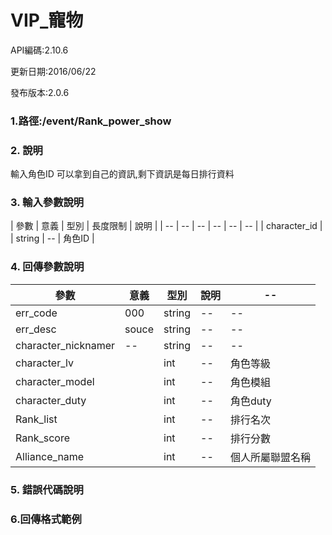 # VIP_寵物


API編碼:2.10.6

更新日期:2016/06/22

發布版本:2.0.6
### 1.路徑:/event/Rank_power_show 　

### 2. 說明

輸入角色ID 可以拿到自己的資訊,剩下資訊是每日排行資料
### 3. 輸入參數說明


| 參數 | 意義 | 型別 | 長度限制 | 說明 |
| -- | -- | -- | -- | -- | -- |
| character_id  |   | string | -- | 角色ID |


### 4. 回傳參數說明
| 參數 | 意義 | 型別 | 說明 |--|
| -- | -- | -- | -- | -- |
| err_code | 000 | string | -- |--|
| err_desc | souce | string |  --|--|
| character_nicknamer | -- | string |--|--|
| character_lv   |  | int | -- | 角色等級|
| character_model   |  | int | -- | 角色模組|
| character_duty   |  | int | -- | 角色duty|
| Rank_list   |  | int | -- | 排行名次|
| Rank_score   |  | int | -- | 排行分數|
| Alliance_name   |  | int | -- | 個人所屬聯盟名稱|

### 5. 錯誤代碼說明



### 6.回傳格式範例
```
```

